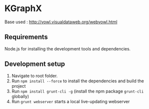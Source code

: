 KGraphX 
=======

Base used : http://vowl.visualdataweb.org/webvowl.html

Requirements
------------
Node.js for installing the development tools and dependencies.


Development setup
-----------------
1. Navigate to root folder.
2. Run `npm install --force` to install the dependencies and build the project
3. Run `npm install grunt-cli -g` (install the npm package `grunt-cli` globally)
4. Run `grunt webserver` starts a local live-updating webserver